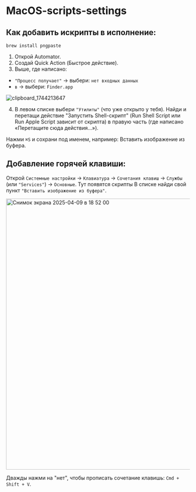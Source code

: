 # MacOS-scripts-settings

## Как добавить искрипты в исполнение:

```
brew install pngpaste
```

1. Открой Automator.
2. Создай Quick Action (Быстрое действие).
3. Выше, где написано:
  - `"Процесс получает"` → выбери: `нет входных данных`
  - `в` → выбери: `Finder.app`

![clipboard_1744213647](https://github.com/user-attachments/assets/1e7b964a-139c-4e32-96c6-5591c7ee8129)

4. В левом списке выбери `"Утилиты"` (что уже открыто у тебя).
Найди и перетащи действие "Запустить Shell-скрипт" (Run Shell Script или Run Apple Script зависит от скрипта) в правую часть (где написано «Перетащите сюда действия...»).

Нажми `⌘S` и сохрани под именем, например: Вставить изображение из буфера.

## Добавление горячей клавиши:
Открой `Системные настройки` → `Клавиатура` → `Сочетания клавиш` → `Службы` (или `"Services"`)  → `Основные`. Тут появятся скрипты
В списке найди свой пункт `"Вставить изображение из буфера"`.

<img width="741" alt="Снимок экрана 2025-04-09 в 18 52 00" src="https://github.com/user-attachments/assets/a174affc-85d8-4738-8d43-6bd5dd660461" />

Дважды нажми на "нет", чтобы прописать сочетание клавишь: `Cmd + Shift + V`.

